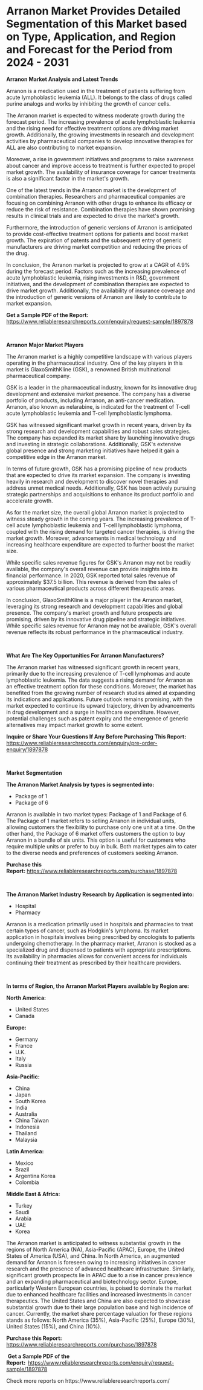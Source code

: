 <p><h1>Arranon Market Provides Detailed Segmentation of this Market based on Type, Application, and Region and Forecast for the Period from 2024 - 2031</h1></p><p><strong>Arranon Market Analysis and Latest Trends</strong></p>
<p><p>Arranon is a medication used in the treatment of patients suffering from acute lymphoblastic leukemia (ALL). It belongs to the class of drugs called purine analogs and works by inhibiting the growth of cancer cells.</p><p>The Arranon market is expected to witness moderate growth during the forecast period. The increasing prevalence of acute lymphoblastic leukemia and the rising need for effective treatment options are driving market growth. Additionally, the growing investments in research and development activities by pharmaceutical companies to develop innovative therapies for ALL are also contributing to market expansion.</p><p>Moreover, a rise in government initiatives and programs to raise awareness about cancer and improve access to treatment is further expected to propel market growth. The availability of insurance coverage for cancer treatments is also a significant factor in the market's growth.</p><p>One of the latest trends in the Arranon market is the development of combination therapies. Researchers and pharmaceutical companies are focusing on combining Arranon with other drugs to enhance its efficacy or reduce the risk of resistance. Combination therapies have shown promising results in clinical trials and are expected to drive the market's growth.</p><p>Furthermore, the introduction of generic versions of Arranon is anticipated to provide cost-effective treatment options for patients and boost market growth. The expiration of patents and the subsequent entry of generic manufacturers are driving market competition and reducing the prices of the drug.</p><p>In conclusion, the Arranon market is projected to grow at a CAGR of 4.9% during the forecast period. Factors such as the increasing prevalence of acute lymphoblastic leukemia, rising investments in R&D, government initiatives, and the development of combination therapies are expected to drive market growth. Additionally, the availability of insurance coverage and the introduction of generic versions of Arranon are likely to contribute to market expansion.</p></p>
<p><strong>Get a Sample PDF of the Report:&nbsp;</strong> <a href="https://www.reliableresearchreports.com/enquiry/request-sample/1897878">https://www.reliableresearchreports.com/enquiry/request-sample/1897878</a></p>
<p>&nbsp;</p>
<p><strong>Arranon Major Market Players</strong></p>
<p><p>The Arranon market is a highly competitive landscape with various players operating in the pharmaceutical industry. One of the key players in this market is GlaxoSmithKline (GSK), a renowned British multinational pharmaceutical company.</p><p>GSK is a leader in the pharmaceutical industry, known for its innovative drug development and extensive market presence. The company has a diverse portfolio of products, including Arranon, an anti-cancer medication. Arranon, also known as nelarabine, is indicated for the treatment of T-cell acute lymphoblastic leukemia and T-cell lymphoblastic lymphoma.</p><p>GSK has witnessed significant market growth in recent years, driven by its strong research and development capabilities and robust sales strategies. The company has expanded its market share by launching innovative drugs and investing in strategic collaborations. Additionally, GSK's extensive global presence and strong marketing initiatives have helped it gain a competitive edge in the Arranon market.</p><p>In terms of future growth, GSK has a promising pipeline of new products that are expected to drive its market expansion. The company is investing heavily in research and development to discover novel therapies and address unmet medical needs. Additionally, GSK has been actively pursuing strategic partnerships and acquisitions to enhance its product portfolio and accelerate growth.</p><p>As for the market size, the overall global Arranon market is projected to witness steady growth in the coming years. The increasing prevalence of T-cell acute lymphoblastic leukemia and T-cell lymphoblastic lymphoma, coupled with the rising demand for targeted cancer therapies, is driving the market growth. Moreover, advancements in medical technology and increasing healthcare expenditure are expected to further boost the market size.</p><p>While specific sales revenue figures for GSK's Arranon may not be readily available, the company's overall revenue can provide insights into its financial performance. In 2020, GSK reported total sales revenue of approximately $37.5 billion. This revenue is derived from the sales of various pharmaceutical products across different therapeutic areas.</p><p>In conclusion, GlaxoSmithKline is a major player in the Arranon market, leveraging its strong research and development capabilities and global presence. The company's market growth and future prospects are promising, driven by its innovative drug pipeline and strategic initiatives. While specific sales revenue for Arranon may not be available, GSK's overall revenue reflects its robust performance in the pharmaceutical industry.</p></p>
<p>&nbsp;</p>
<p><strong>What Are The Key Opportunities For Arranon Manufacturers?</strong></p>
<p><p>The Arranon market has witnessed significant growth in recent years, primarily due to the increasing prevalence of T-cell lymphomas and acute lymphoblastic leukemia. The data suggests a rising demand for Arranon as an effective treatment option for these conditions. Moreover, the market has benefited from the growing number of research studies aimed at expanding its indications and applications. Future outlook remains promising, with the market expected to continue its upward trajectory, driven by advancements in drug development and a surge in healthcare expenditure. However, potential challenges such as patent expiry and the emergence of generic alternatives may impact market growth to some extent.</p></p>
<p><strong>Inquire or Share Your Questions If Any Before Purchasing This Report:</strong> <a href="https://www.reliableresearchreports.com/enquiry/pre-order-enquiry/1897878">https://www.reliableresearchreports.com/enquiry/pre-order-enquiry/1897878</a></p>
<p>&nbsp;</p>
<p><strong>Market Segmentation</strong></p>
<p><strong>The Arranon Market Analysis by types is segmented into:</strong></p>
<p><ul><li>Package of 1</li><li>Package of 6</li></ul></p>
<p><p>Arranon is available in two market types: Package of 1 and Package of 6. The Package of 1 market refers to selling Arranon in individual units, allowing customers the flexibility to purchase only one unit at a time. On the other hand, the Package of 6 market offers customers the option to buy Arranon in a bundle of six units. This option is useful for customers who require multiple units or prefer to buy in bulk. Both market types aim to cater to the diverse needs and preferences of customers seeking Arranon.</p></p>
<p><strong>Purchase this Report:&nbsp;</strong><a href="https://www.reliableresearchreports.com/purchase/1897878">https://www.reliableresearchreports.com/purchase/1897878</a></p>
<p>&nbsp;</p>
<p><strong>The Arranon Market Industry Research by Application is segmented into:</strong></p>
<p><ul><li>Hospital</li><li>Pharmacy</li></ul></p>
<p><p>Arranon is a medication primarily used in hospitals and pharmacies to treat certain types of cancer, such as Hodgkin's lymphoma. Its market application in hospitals involves being prescribed by oncologists to patients undergoing chemotherapy. In the pharmacy market, Arranon is stocked as a specialized drug and dispensed to patients with appropriate prescriptions. Its availability in pharmacies allows for convenient access for individuals continuing their treatment as prescribed by their healthcare providers.</p></p>
<p>&nbsp;</p>
<p><strong>In terms of Region, the Arranon Market Players available by Region are:</strong></p>
<p>
    <p> <strong> North America: </strong>
        <ul>
            <li>United States</li>
            <li>Canada</li>
        </ul>
        </p> 
    <p> <strong> Europe: </strong>
        <ul>
            <li>Germany</li>
            <li>France</li>
            <li>U.K.</li>
            <li>Italy</li>
            <li>Russia</li>
        </ul>
        </p> 
    <p> <strong> Asia-Pacific: </strong>
        <ul>
            <li>China</li>
            <li>Japan</li>
            <li>South Korea</li>
            <li>India</li>
            <li>Australia</li>
            <li>China Taiwan</li>
            <li>Indonesia</li>
            <li>Thailand</li>
            <li>Malaysia</li>
        </ul>
        </p> 
    <p> <strong> Latin America: </strong>
        <ul>
            <li>Mexico</li>
            <li>Brazil</li>
            <li>Argentina Korea</li>
            <li>Colombia</li>
        </ul>
        </p> 
    <p> <strong> Middle East & Africa: </strong>
        <ul>
            <li>Turkey</li>
            <li>Saudi</li>
            <li>Arabia</li>
            <li>UAE</li>
            <li>Korea</li>
        </ul>
    </p>
    </p>
<p><p>The Arranon market is anticipated to witness substantial growth in the regions of North America (NA), Asia-Pacific (APAC), Europe, the United States of America (USA), and China. In North America, an augmented demand for Arranon is foreseen owing to increasing initiatives in cancer research and the presence of advanced healthcare infrastructure. Similarly, significant growth prospects lie in APAC due to a rise in cancer prevalence and an expanding pharmaceutical and biotechnology sector. Europe, particularly Western European countries, is poised to dominate the market due to enhanced healthcare facilities and increased investments in cancer therapeutics. The United States and China are also expected to showcase substantial growth due to their large population base and high incidence of cancer. Currently, the market share percentage valuation for these regions stands as follows: North America (35%), Asia-Pacific (25%), Europe (30%), United States (15%), and China (10%).</p></p>
<p><strong>Purchase this Report: </strong><a href="https://www.reliableresearchreports.com/purchase/1897878">https://www.reliableresearchreports.com/purchase/1897878</a></p>
<p>&nbsp;<strong>Get a Sample PDF of the Report:&nbsp;&nbsp;</strong><a href="https://www.reliableresearchreports.com/enquiry/request-sample/1897878">https://www.reliableresearchreports.com/enquiry/request-sample/1897878</a></p>
<p><strong></strong></p>
<p>Check more reports on https://www.reliableresearchreports.com/</p>